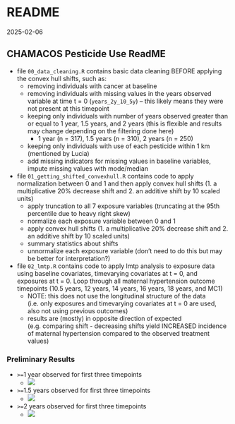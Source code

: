 README
================
2025-02-06

## CHAMACOS Pesticide Use ReadME

- file `00_data_cleaning.R` contains basic data cleaning BEFORE applying
  the convex hull shifts, such as:
  - removing individuals with cancer at baseline
  - removing individuals with missing values in the years observed
    variable at time t = 0 (`years_2y_10_5y`) – this likely means they
    were not present at this timepoint
  - keeping only individuals with number of years observed greater than
    or equal to 1 year, 1.5 years, and 2 years (this is flexible and
    results may change depending on the filtering done here)
    - 1 year (n = 317), 1.5 years (n = 310), 2 years (n = 250)
  - keeping only individuals with use of each pesticide within 1 km
    (mentioned by Lucia)
  - add missing indicators for missing values in baseline variables,
    impute missing values with mode/median
- file `01_getting_shifted_convexhull.R` contains code to apply
  normalization between 0 and 1 and then apply convex hull shifts (1. a
  multiplicative 20% decrease shift and 2. an additive shift by 10
  scaled units)
  - apply truncation to all 7 exposure variables (truncating at the 95th
    percentile due to heavy right skew)
  - normalize each exposure variable between 0 and 1
  - apply convex hull shifts (1. a multiplicative 20% decrease shift
    and 2. an additive shift by 10 scaled units)
  - summary statistics about shifts
  - unnormalize each exposure variable (don’t need to do this but may be
    better for interpretation?)
- file `02_lmtp.R` contains code to apply lmtp analysis to exposure data
  using baseline covariates, timevarying covariates at t = 0, and
  exposures at t = 0. Loop through all maternal hypertension outcome
  timepoints (10.5 years, 12 years, 14 years, 16 years, 18 years, and
  MC1)
  - NOTE: this does not use the longitudinal structure of the data
    (i.e. only exposures and timevarying covariates at t = 0 are used,
    also not using previous outcomes)
  - results are (mostly) in opposite direction of expected (e.g. comparing
    shift - decreasing shifts yield INCREASED incidence of maternal
    hypertension compared to the observed treatment values)

### Preliminary Results

- `>=`1 year observed for first three timepoints
  - ![](figures/1_year.png)
- `>=`1.5 years observed for first three timepoints
  - ![](figures/1_5_years.png)
- `>=`2 years observed for first three timepoints
  - ![](figures/2_years.png)
